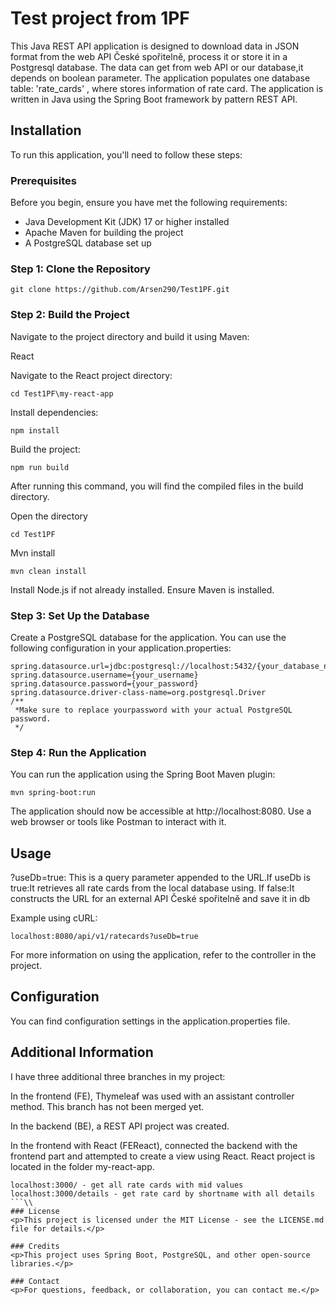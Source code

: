 # Test project from 1PF

This Java REST API application is designed to download data in JSON format from the web API České spořitelně, process it or store it in a Postgresql database. The data can get from web API or our database,it depends on boolean parameter. The application populates one database table: 'rate_cards' , where stores information of rate card. The application is written in Java using the Spring Boot framework by pattern REST API.
## Installation

To run this application, you'll need to follow these steps:

### Prerequisites

Before you begin, ensure you have met the following requirements:

- Java Development Kit (JDK) 17 or higher installed
- Apache Maven for building the project
- A PostgreSQL database set up

### Step 1: Clone the Repository

``` 
git clone https://github.com/Arsen290/Test1PF.git
```

### Step 2: Build the Project
<p>Navigate to the project directory and build it using Maven:</p>
React

Navigate to the React project directory:
```
cd Test1PF\my-react-app
```
Install dependencies:

```
npm install
```
Build the project:
```
npm run build
```
After running this command, you will find the compiled files in the build directory.

Open the directory
```
cd Test1PF 
```

Mvn install
```
mvn clean install 
```
Install Node.js if not already installed.
Ensure Maven is installed.

### Step 3: Set Up the Database

<p>Create a PostgreSQL database for the application. You can use the following configuration in your application.properties:</p>

``` 
spring.datasource.url=jdbc:postgresql://localhost:5432/{your_database_name}
spring.datasource.username={your_username}
spring.datasource.password={your_password}
spring.datasource.driver-class-name=org.postgresql.Driver 
/** 
 *Make sure to replace yourpassword with your actual PostgreSQL password. 
 */
```

### Step 4: Run the Application
You can run the application using the Spring Boot Maven plugin:

```
mvn spring-boot:run 
```
<p>The application should now be accessible at http://localhost:8080. Use a web browser or tools like Postman to interact with it.</p>

## Usage
<p>?useDb=true: This is a query parameter appended to the URL.If useDb is true:It retrieves all rate cards from the local database using. If false:It constructs the URL for an external API České spořitelně and save it in db</p>

Example using cURL:

```
localhost:8080/api/v1/ratecards?useDb=true
```

<p>For more information on using the application, refer to the controller in the project.</p>

## Configuration
<p>You can find configuration settings in the application.properties file.</p>

## Additional Information
<p>I have three additional three branches in my project:

In the frontend (FE), Thymeleaf was used with an assistant controller method. This branch has not been merged yet.

In the backend (BE), a REST API project was created.

In the frontend with React (FEReact), connected the backend with the frontend part and attempted to create a view using React. 
React project is located in the folder my-react-app.</p>
```
localhost:3000/ - get all rate cards with mid values
localhost:3000/details - get rate card by shortname with all details 
```\\
### License
<p>This project is licensed under the MIT License - see the LICENSE.md file for details.</p>

### Credits
<p>This project uses Spring Boot, PostgreSQL, and other open-source libraries.</p>

### Contact
<p>For questions, feedback, or collaboration, you can contact me.</p>